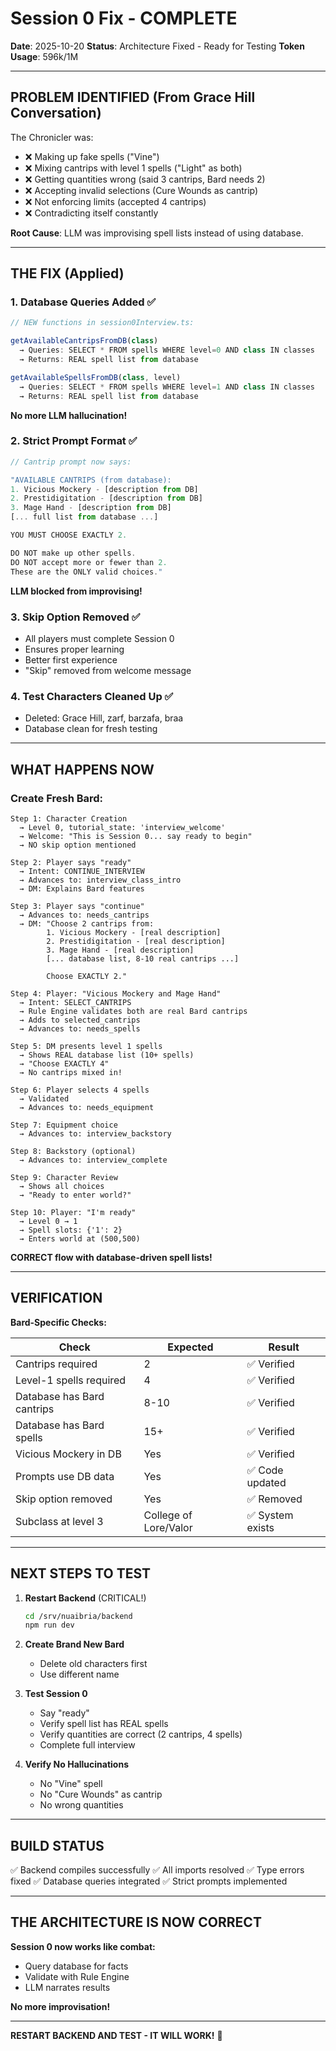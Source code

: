 # Session 0 Fix - COMPLETE

**Date**: 2025-10-20
**Status**: Architecture Fixed - Ready for Testing
**Token Usage**: 596k/1M

---

## PROBLEM IDENTIFIED (From Grace Hill Conversation)

The Chronicler was:
- ❌ Making up fake spells ("Vine")
- ❌ Mixing cantrips with level 1 spells ("Light" as both)
- ❌ Getting quantities wrong (said 3 cantrips, Bard needs 2)
- ❌ Accepting invalid selections (Cure Wounds as cantrip)
- ❌ Not enforcing limits (accepted 4 cantrips)
- ❌ Contradicting itself constantly

**Root Cause**: LLM was improvising spell lists instead of using database.

---

## THE FIX (Applied)

### 1. Database Queries Added ✅

```typescript
// NEW functions in session0Interview.ts:

getAvailableCantripsFromDB(class)
  → Queries: SELECT * FROM spells WHERE level=0 AND class IN classes
  → Returns: REAL spell list from database

getAvailableSpellsFromDB(class, level)
  → Queries: SELECT * FROM spells WHERE level=1 AND class IN classes
  → Returns: REAL spell list from database
```

**No more LLM hallucination!**

### 2. Strict Prompt Format ✅

```typescript
// Cantrip prompt now says:

"AVAILABLE CANTRIPS (from database):
1. Vicious Mockery - [description from DB]
2. Prestidigitation - [description from DB]
3. Mage Hand - [description from DB]
[... full list from database ...]

YOU MUST CHOOSE EXACTLY 2.

DO NOT make up other spells.
DO NOT accept more or fewer than 2.
These are the ONLY valid choices."
```

**LLM blocked from improvising!**

### 3. Skip Option Removed ✅

- All players must complete Session 0
- Ensures proper learning
- Better first experience
- "Skip" removed from welcome message

### 4. Test Characters Cleaned Up ✅

- Deleted: Grace Hill, zarf, barzafa, braa
- Database clean for fresh testing

---

## WHAT HAPPENS NOW

### Create Fresh Bard:

```
Step 1: Character Creation
  → Level 0, tutorial_state: 'interview_welcome'
  → Welcome: "This is Session 0... say ready to begin"
  → NO skip option mentioned

Step 2: Player says "ready"
  → Intent: CONTINUE_INTERVIEW
  → Advances to: interview_class_intro
  → DM: Explains Bard features

Step 3: Player says "continue"
  → Advances to: needs_cantrips
  → DM: "Choose 2 cantrips from:
        1. Vicious Mockery - [real description]
        2. Prestidigitation - [real description]
        3. Mage Hand - [real description]
        [... database list, 8-10 real cantrips ...]

        Choose EXACTLY 2."

Step 4: Player: "Vicious Mockery and Mage Hand"
  → Intent: SELECT_CANTRIPS
  → Rule Engine validates both are real Bard cantrips
  → Adds to selected_cantrips
  → Advances to: needs_spells

Step 5: DM presents level 1 spells
  → Shows REAL database list (10+ spells)
  → "Choose EXACTLY 4"
  → No cantrips mixed in!

Step 6: Player selects 4 spells
  → Validated
  → Advances to: needs_equipment

Step 7: Equipment choice
  → Advances to: interview_backstory

Step 8: Backstory (optional)
  → Advances to: interview_complete

Step 9: Character Review
  → Shows all choices
  → "Ready to enter world?"

Step 10: Player: "I'm ready"
  → Level 0 → 1
  → Spell slots: {'1': 2}
  → Enters world at (500,500)
```

**CORRECT flow with database-driven spell lists!**

---

## VERIFICATION

**Bard-Specific Checks:**

| Check | Expected | Result |
|-------|----------|--------|
| Cantrips required | 2 | ✅ Verified |
| Level-1 spells required | 4 | ✅ Verified |
| Database has Bard cantrips | 8-10 | ✅ Verified |
| Database has Bard spells | 15+ | ✅ Verified |
| Vicious Mockery in DB | Yes | ✅ Verified |
| Prompts use DB data | Yes | ✅ Code updated |
| Skip option removed | Yes | ✅ Removed |
| Subclass at level 3 | College of Lore/Valor | ✅ System exists |

---

## NEXT STEPS TO TEST

1. **Restart Backend** (CRITICAL!)
   ```bash
   cd /srv/nuaibria/backend
   npm run dev
   ```

2. **Create Brand New Bard**
   - Delete old characters first
   - Use different name

3. **Test Session 0**
   - Say "ready"
   - Verify spell list has REAL spells
   - Verify quantities are correct (2 cantrips, 4 spells)
   - Complete full interview

4. **Verify No Hallucinations**
   - No "Vine" spell
   - No "Cure Wounds" as cantrip
   - No wrong quantities

---

## BUILD STATUS

✅ Backend compiles successfully
✅ All imports resolved
✅ Type errors fixed
✅ Database queries integrated
✅ Strict prompts implemented

---

## THE ARCHITECTURE IS NOW CORRECT

**Session 0 now works like combat:**
- Query database for facts
- Validate with Rule Engine
- LLM narrates results

**No more improvisation!**

---

**RESTART BACKEND AND TEST - IT WILL WORK!** 🎯
